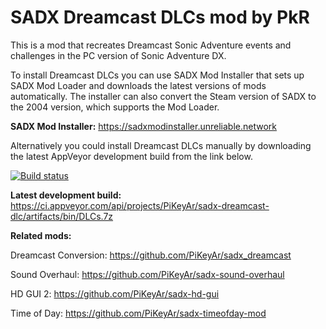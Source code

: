 # SADX Dreamcast DLCs mod by PkR

This is a mod that recreates Dreamcast Sonic Adventure events and challenges in the PC version of Sonic Adventure DX.

To install Dreamcast DLCs you can use SADX Mod Installer that sets up SADX Mod Loader and downloads the latest versions of mods automatically. The installer can also convert the Steam version of SADX to the 2004 version, which supports the Mod Loader. 

**SADX Mod Installer:** https://sadxmodinstaller.unreliable.network

Alternatively you could install Dreamcast DLCs manually by downloading the latest AppVeyor development build from the link below.

[![Build status](https://ci.appveyor.com/api/projects/status/jxovcm95nyytvygo?svg=true)](https://ci.appveyor.com/project/PiKeyAr/sadx-dreamcast-dlc)

**Latest development build:** https://ci.appveyor.com/api/projects/PiKeyAr/sadx-dreamcast-dlc/artifacts/bin/DLCs.7z

**Related mods:**

Dreamcast Conversion: https://github.com/PiKeyAr/sadx_dreamcast

Sound Overhaul: https://github.com/PiKeyAr/sadx-sound-overhaul

HD GUI 2: https://github.com/PiKeyAr/sadx-hd-gui

Time of Day: https://github.com/PiKeyAr/sadx-timeofday-mod
